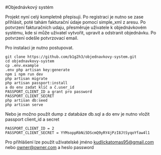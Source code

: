 #Objednávkový systém

Projekt nyní celý kompletně přepisuji. Po registraci je nutno se zase přihlásit, poté tahám fakturační údaje pomocí simple_xml z aresu. Po potvrzení fakturačních udaju, přesměruje uživatele k objednávkovém systému, kde si může uživatel vytvořit, upravit a odstranit objednávku. Po potvrzení odešle potvrzovací email.

Pro instalaci je nutno postupovat.
```
git clone https://github.com/b1g2h3/objednavkovy-system.git 
cd objednavkovy-system 
cp .env.example 
.env php artisan key:generate 
npm i npm run dev 
php artisan migrate 
php artisan passport:install 
a do env zadat klíč a č.user_id 
PASSPORT_CLIENT_ID a grant pro password 
PASSPORT_CLIENT_SECRET 
php artisan db:seed 
php artisan serve
```
Nebo je možno použít dump z databáze db.sql a do env je nutno vložit passport client_id a secret
```
PASSPORT_CLIENT_ID = 2
PASSPORT_CLIENT_SECRET = YYMsoppRbNi5DScmQ9yRY4jPzI8JtSyqoYfaw4l1
```

Pro přihlášení lze použít 
uživatelské jméno kudlickatomas95@gmail.com nebo owner@owner.com
 a heslo password
 
